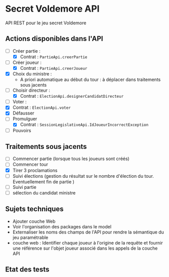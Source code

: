 # Secret Voldemore API

 API REST pour le jeu secret Voldemore
 
## Actions disponibles dans l'API

 * [ ] Créer partie :
   * [X] Contrat : `PartieApi.creerPartie`
 * [ ] Créer joueur :
   * [X] Contrat : `PartieApi.creerJoueur`
 * [X] Choix du ministre :
   * A priori automatique au début du tour : à déplacer dans traitements sous jacents
 * [ ] Choisir directeur :
   * [X] Contrat : `ElectionApi.designerCandidatDirecteur`
 * [ ]  Voter :
   * [X] Contrat : `ElectionApi.voter` 
 * [X] Défausser
 * [ ] Promulguer
   * [X] Contrat : `SessionLegislativeApi.IdJoueurIncorrectException` 
 * [ ] Pouvoirs
 
## Traitements sous jacents
 
 * [ ] Commencer partie (lorsque tous les joueurs sont créés)
 * [ ] Commencer tour
 * [X] Tirer 3 proclamations
 * [ ] Suivi élections (gestion du résultat sur le nombre d'élection du tour. Eventuellement fin de partie )
 * [ ] Suivi partie
 * [ ] sélection du candidat ministre
 
## Sujets techniques

* Ajouter couche Web 
* Voir l'organisation des packages dans le model
* Externaliser les noms des champs de l'API pour rendre la sémantique du jeu paramétrable
* couche web : Identifier chaque joueur à l'origine de la requête et fournir une référence sur l'objet joueur associé dans les appels de la couche API 
 
## Etat des tests 
 
 
 
 